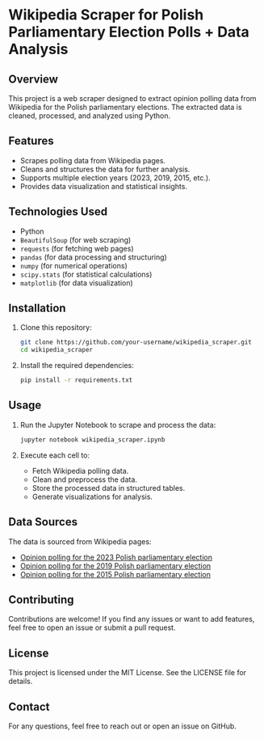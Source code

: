 # Wikipedia Scraper for Polish Parliamentary Election Polls + Data Analysis

## Overview
This project is a web scraper designed to extract opinion polling data from Wikipedia for the Polish parliamentary elections. The extracted data is cleaned, processed, and analyzed using Python.

## Features
- Scrapes polling data from Wikipedia pages.
- Cleans and structures the data for further analysis.
- Supports multiple election years (2023, 2019, 2015, etc.).
- Provides data visualization and statistical insights.

## Technologies Used
- Python
- `BeautifulSoup` (for web scraping)
- `requests` (for fetching web pages)
- `pandas` (for data processing and structuring)
- `numpy` (for numerical operations)
- `scipy.stats` (for statistical calculations)
- `matplotlib` (for data visualization)

## Installation

1. Clone this repository:
   ```sh
   git clone https://github.com/your-username/wikipedia_scraper.git
   cd wikipedia_scraper
   ```

2. Install the required dependencies:
   ```sh
   pip install -r requirements.txt
   ```

## Usage

1. Run the Jupyter Notebook to scrape and process the data:
   ```sh
   jupyter notebook wikipedia_scraper.ipynb
   ```

2. Execute each cell to:
   - Fetch Wikipedia polling data.
   - Clean and preprocess the data.
   - Store the processed data in structured tables.
   - Generate visualizations for analysis.

## Data Sources
The data is sourced from Wikipedia pages:
- [Opinion polling for the 2023 Polish parliamentary election](https://en.wikipedia.org/wiki/Opinion_polling_for_the_2023_Polish_parliamentary_election)
- [Opinion polling for the 2019 Polish parliamentary election](https://en.wikipedia.org/wiki/Opinion_polling_for_the_2019_Polish_parliamentary_election)
- [Opinion polling for the 2015 Polish parliamentary election](https://en.wikipedia.org/wiki/Opinion_polling_for_the_2015_Polish_parliamentary_election)

## Contributing
Contributions are welcome! If you find any issues or want to add features, feel free to open an issue or submit a pull request.

## License
This project is licensed under the MIT License. See the LICENSE file for details.

## Contact
For any questions, feel free to reach out or open an issue on GitHub.

